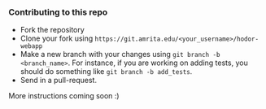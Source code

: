 ### Contributing to this repo

* Fork the repository
* Clone your fork using `https://git.amrita.edu/<your_username>/hodor-webapp`
* Make a new branch with your changes using `git branch -b <branch_name>`. For
 instance, if you are working on adding tests, you should do something like `git branch -b add_tests`.
* Send in a pull-request.

More instructions coming soon :)